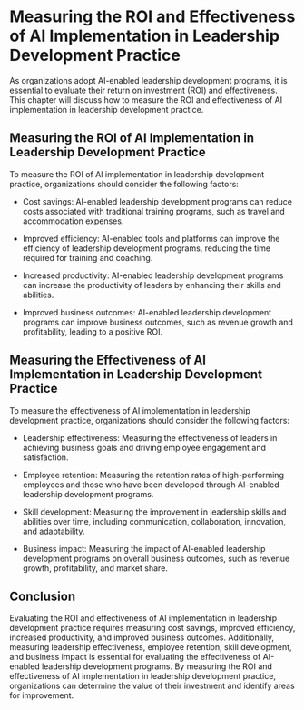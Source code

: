 Measuring the ROI and Effectiveness of AI Implementation in Leadership Development Practice
=============================================================================================================================================================

As organizations adopt AI-enabled leadership development programs, it is essential to evaluate their return on investment (ROI) and effectiveness. This chapter will discuss how to measure the ROI and effectiveness of AI implementation in leadership development practice.

Measuring the ROI of AI Implementation in Leadership Development Practice
-------------------------------------------------------------------------

To measure the ROI of AI implementation in leadership development practice, organizations should consider the following factors:

* Cost savings: AI-enabled leadership development programs can reduce costs associated with traditional training programs, such as travel and accommodation expenses.

* Improved efficiency: AI-enabled tools and platforms can improve the efficiency of leadership development programs, reducing the time required for training and coaching.

* Increased productivity: AI-enabled leadership development programs can increase the productivity of leaders by enhancing their skills and abilities.

* Improved business outcomes: AI-enabled leadership development programs can improve business outcomes, such as revenue growth and profitability, leading to a positive ROI.

Measuring the Effectiveness of AI Implementation in Leadership Development Practice
-----------------------------------------------------------------------------------

To measure the effectiveness of AI implementation in leadership development practice, organizations should consider the following factors:

* Leadership effectiveness: Measuring the effectiveness of leaders in achieving business goals and driving employee engagement and satisfaction.

* Employee retention: Measuring the retention rates of high-performing employees and those who have been developed through AI-enabled leadership development programs.

* Skill development: Measuring the improvement in leadership skills and abilities over time, including communication, collaboration, innovation, and adaptability.

* Business impact: Measuring the impact of AI-enabled leadership development programs on overall business outcomes, such as revenue growth, profitability, and market share.

Conclusion
----------

Evaluating the ROI and effectiveness of AI implementation in leadership development practice requires measuring cost savings, improved efficiency, increased productivity, and improved business outcomes. Additionally, measuring leadership effectiveness, employee retention, skill development, and business impact is essential for evaluating the effectiveness of AI-enabled leadership development programs. By measuring the ROI and effectiveness of AI implementation in leadership development practice, organizations can determine the value of their investment and identify areas for improvement.
